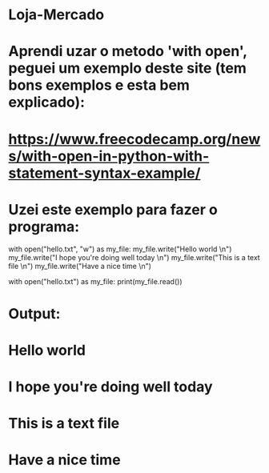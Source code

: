 # Loja-Mercado
# Aprendi uzar o metodo 'with open', peguei um exemplo deste site (tem bons exemplos e esta bem explicado):
# https://www.freecodecamp.org/news/with-open-in-python-with-statement-syntax-example/
# Uzei este exemplo para fazer o programa:
with open("hello.txt", "w") as my_file:
    my_file.write("Hello world \n")
    my_file.write("I hope you're doing well today \n")
    my_file.write("This is a text file \n")
    my_file.write("Have a nice time \n")

with open("hello.txt") as my_file:
    print(my_file.read())

  # Output: 
  # Hello world 
  # I hope you're doing well today
  # This is a text file
  # Have a nice time
